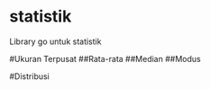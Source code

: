 statistik
=========

Library go untuk statistik 

#Ukuran Terpusat
##Rata-rata
##Median
##Modus

#Distribusi
